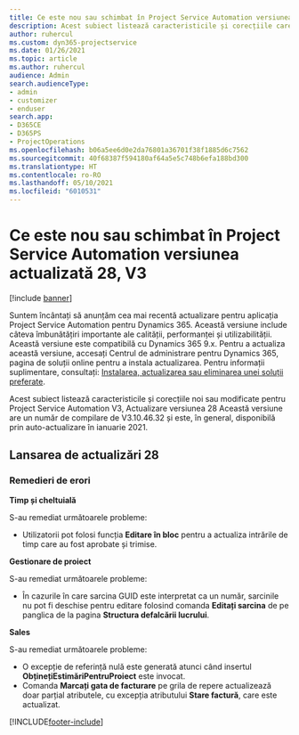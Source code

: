 ```yaml
---
title: Ce este nou sau schimbat în Project Service Automation versiunea actualizată 28, V3
description: Acest subiect listează caracteristicile și corecțiile care sunt disponibile în Project Service Automation V3, versiunea actualizată 28, V3.
author: ruhercul
ms.custom: dyn365-projectservice
ms.date: 01/26/2021
ms.topic: article
ms.author: ruhercul
audience: Admin
search.audienceType:
- admin
- customizer
- enduser
search.app:
- D365CE
- D365PS
- ProjectOperations
ms.openlocfilehash: b06a5ee6d0e2da76801a36701f38f1885d6c7562
ms.sourcegitcommit: 40f68387f594180af64a5e5c748b6efa188bd300
ms.translationtype: HT
ms.contentlocale: ro-RO
ms.lasthandoff: 05/10/2021
ms.locfileid: "6010531"
---
```

# <a name="whats-new-or-changed-in-project-service-automation-update-release-28-v3"></a>Ce este nou sau schimbat în Project Service Automation versiunea actualizată 28, V3

[!include [banner](../includes/psa-now-project-operations.md)]

Suntem încântați să anunțăm cea mai recentă actualizare pentru aplicația Project Service Automation pentru Dynamics 365. Această versiune include câteva îmbunătățiri importante ale calității, performanței și utilizabilității. Această versiune este compatibilă cu Dynamics 365 9.x. Pentru a actualiza această versiune, accesați Centrul de administrare pentru Dynamics 365, pagina de soluții online pentru a instala actualizarea. Pentru informații suplimentare, consultați: [Instalarea, actualizarea sau eliminarea unei soluții preferate](/power-platform/admin/install-remove-preferred-solution).

Acest subiect listează caracteristicile și corecțiile noi sau modificate pentru Project Service Automation V3, Actualizare versiunea 28 Această versiune are un număr de compilare de V3.10.46.32 și este, în general, disponibilă prin auto-actualizare în ianuarie 2021.

## <a name="update-release-28"></a>Lansarea de actualizări 28

### <a name="bug-fixes"></a>Remedieri de erori

**Timp și cheltuială**

S-au remediat următoarele probleme:

- Utilizatorii pot folosi funcția **Editare în bloc** pentru a actualiza intrările de timp care au fost aprobate și trimise.

**Gestionare de proiect**

S-au remediat următoarele probleme:

- În cazurile în care sarcina GUID este interpretat ca un număr, sarcinile nu pot fi deschise pentru editare folosind comanda **Editați sarcina** de pe panglica de la pagina **Structura defalcării lucrului**.

**Sales**

S-au remediat următoarele probleme:

- O excepție de referință nulă este generată atunci când insertul **ObținețiEstimăriPentruProiect** este invocat.
- Comanda **Marcați gata de facturare** pe grila de repere actualizează doar parțial atributele, cu excepția atributului **Stare factură**, care este actualizat.



[!INCLUDE[footer-include](../includes/footer-banner.md)]